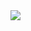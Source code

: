 <picture>
  <source
    srcset="https://github-readme-stats.vercel.app/api?username=vitordalbemcosta&show_icons=true&theme=dark&include_all_commits=true&count_private=true"
    media="(prefers-color-scheme: dark)"
  />
  <source
    srcset="[https://github-readme-stats.vercel.app/api?username=vitordalbemcosta&show_icons=true](https://github-readme-stats.vercel.app/api?username=vitordalbemcosta&show_icons=true&theme=dark&include_all_commits=true&count_private=true)"
    media="(prefers-color-scheme: light), (prefers-color-scheme: no-preference)"
  />
  <img src="[https://github-readme-stats.vercel.app/api?username=vitordalbemcosta&show_icons=true](https://github-readme-stats.vercel.app/api?username=vitordalbemcosta&show_icons=true&theme=dark&include_all_commits=true&count_private=true)https://github-readme-stats.vercel.app/api?username=vitordalbemcosta&show_icons=true&theme=dark&include_all_commits=true&count_private=true" />
</picture>
